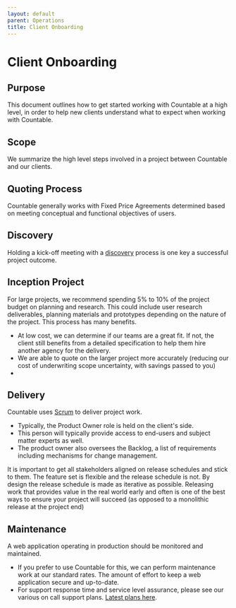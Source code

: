```yaml
---
layout: default
parent: Operations
title: Client Onboarding
---
```


# Client Onboarding

## Purpose

This document outlines how to get started working with Countable at a high level, in order to help new clients understand what to expect when working with Countable.

## Scope

We summarize the high level steps involved in a project between Countable and our clients.

## Quoting Process

Countable generally works with Fixed Price Agreements determined based on meeting conceptual and functional objectives of users.

## Discovery

Holding a kick-off meeting with a [discovery](../sales/DISCOVERY) process is one key a successful project outcome.

## Inception Project

For large projects, we recommend spending 5% to 10% of the project budget on planning and research. This could include user research deliverables, planning materials and prototypes depending on the nature of the project.
This process has many benefits.
  * At low cost, we can determine if our teams are a great fit. If not, the client still benefits from a detailed specification to help them hire another agency for the delivery.
  * We are able to quote on the larger project more accurately (reducing our cost of underwriting scope uncertainty, with savings passed to you)
  * 

## Delivery

Countable uses [Scrum](./SCRUM) to deliver project work.
  * Typically, the Product Owner role is held on the client's side.
  * This person will typically provide access to end-users and subject matter experts as well.
  * The product owner also oversees the Backlog, a list of requirements including mechanisms for change management.

It is important to get all stakeholders aligned on release schedules and stick to them. The feature set is flexible and the release schedule is not. By design the release schedule is made as iterative as possible. Releasing work that provides value in the real world early and often is one of the best ways to ensure your project will succeed (as opposed to a monolithic release at the project end)

## Maintenance

A web application operating in production should be monitored and maintained.

  * If you prefer to use Countable for this, we can perform maintenance work at our standard rates. The amount of effort to keep a web application secure and up-to-date.
  * For support response time and service level assurance, please see our various on call support plans. [Latest plans here](https://docs.google.com/document/d/1_6hdlm3_NB19NR0ev6__aBxrzN8GxYiVoqy7Mb9Mnfs/edit?usp=sharing).
